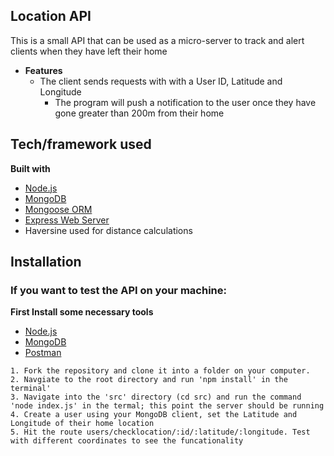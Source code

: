 ## Location API
This is a small API that can be used as a micro-server to track and alert clients when they have left their home

* **Features** 
  - The client sends requests with with a User ID, Latitude and Longitude
    - The program will push a notification to the user once they have gone greater than 200m from their home

## Tech/framework used

<b>Built with</b>
- [Node.js](https://nodejs.org/en/)
- [MongoDB](https://www.mongodb.com/)
- [Mongoose ORM](https://mongoosejs.com/)
- [Express Web Server](https://expressjs.com/)
- Haversine used for distance calculations

## Installation

### If you want to test the API on your machine: 

<b>First Install some necessary tools</b>
- [Node.js](https://nodejs.org/en/)
- [MongoDB](https://www.mongodb.com/)
- [Postman](https://www.getpostman.com/)

```
1. Fork the repository and clone it into a folder on your computer. 
2. Navgiate to the root directory and run 'npm install' in the terminal'
3. Navigate into the 'src' directory (cd src) and run the command 'node index.js' in the termal; this point the server should be running
4. Create a user using your MongoDB client, set the Latitude and Longitude of their home location
5. Hit the route users/checklocation/:id/:latitude/:longitude. Test with different coordinates to see the funcationality

```

